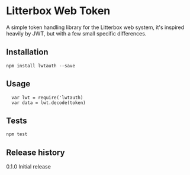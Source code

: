 Litterbox Web Token
===================

A simple token handling library for the Litterbox web system, it's inspired heavily
by JWT, but with a few small specific differences.

## Installation

`npm install lwtauth --save`

## Usage

```
  var lwt = require('lwtauth)
  var data = lwt.decode(token)
```

## Tests

`npm test`

## Release history

0.1.0 Initial release
